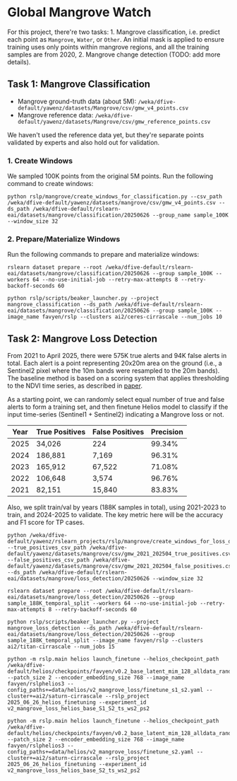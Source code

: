# Global Mangrove Watch

For this project, there're two tasks: 1. Mangrove classification, i.e. predict each point as `Mangrove`, `Water`, or `Other`. An initial mask is applied to ensure training uses only points within mangrove regions, and all the training samples are from 2020, 2. Mangrove change detection (TODO: add more details).

## Task 1: Mangrove Classification

- Mangrove ground-truth data (about 5M): `/weka/dfive-default/yawenz/datasets/Mangrove/csv/gmw_v4_points.csv`
- Mangrove reference data: `/weka/dfive-default/yawenz/datasets/Mangrove/csv/gmw_reference_points.csv`

We haven't used the reference data yet, but they're separate points validated by experts and also hold out for validation.

### 1. Create Windows

We sampled 100K points from the original 5M points. Run the following command to create windows:
```
python rslp/mangrove/create_windows_for_classification.py --csv_path /weka/dfive-default/yawenz/datasets/mangrove/csv/gmw_v4_points.csv --ds_path /weka/dfive-default/rslearn-eai/datasets/mangrove/classification/20250626 --group_name sample_100K --window_size 32
```

### 2. Prepare/Materialize Windows

Run the following commands to prepare and materialize windows:
```
rslearn dataset prepare --root /weka/dfive-default/rslearn-eai/datasets/mangrove/classification/20250626 --group sample_100K --workers 64 --no-use-initial-job --retry-max-attempts 8 --retry-backoff-seconds 60

python rslp/scripts/beaker_launcher.py --project mangrove_classification --ds_path /weka/dfive-default/rslearn-eai/datasets/mangrove/classification/20250626 --group sample_100K --image_name favyen/rslp --clusters ai2/ceres-cirrascale --num_jobs 10
```

## Task 2: Mangrove Loss Detection

From 2021 to April 2025, there were 575K true alerts and 94K false alerts in total. Each alert is a point representing 20x20m area on the ground (i.e., a Sentinel2 pixel where the 10m bands were resampled to the 20m bands). The baseline method is based on a scoring system that applies thresholding to the NDVI time series, as described in [paper](https://doi.org/10.3390/rs15082050).

As a starting point, we can randomly select equal number of true and false alerts to form a training set, and then finetune Helios model to classify if the input time-series (Sentinel1 + Sentinel2) indicating a Mangrove loss or not.

| Year | True Positives | False Positives | Precision  |
|------|----------------|-----------------|------------|
| 2025 | 34,026         | 224             | 99.34%     |
| 2024 | 186,881        | 7,169           | 96.31%     |
| 2023 | 165,912        | 67,522          | 71.08%     |
| 2022 | 106,648        | 3,574           | 96.76%     |
| 2021 | 82,151         | 15,840          | 83.83%     |

Also, we split train/val by years (188K samples in total), using 2021-2023 to train, and 2024-2025 to validate. The key metric here will be the accuracy and F1 score for TP cases.

```
python /weka/dfive-default/yawenz/rslearn_projects/rslp/mangrove/create_windows_for_loss_detection.py --true_positives_csv_path /weka/dfive-default/yawenz/datasets/mangrove/csv/gmw_2021_202504_true_positives.csv --false_positives_csv_path /weka/dfive-default/yawenz/datasets/mangrove/csv/gmw_2021_202504_false_positives.csv --ds_path /weka/dfive-default/rslearn-eai/datasets/mangrove/loss_detection/20250626 --window_size 32
```

```
rslearn dataset prepare --root /weka/dfive-default/rslearn-eai/datasets/mangrove/loss_detection/20250626 --group sample_188K_temporal_split --workers 64 --no-use-initial-job --retry-max-attempts 8 --retry-backoff-seconds 60

python rslp/scripts/beaker_launcher.py --project mangrove_loss_detection --ds_path /weka/dfive-default/rslearn-eai/datasets/mangrove/loss_detection/20250626 --group sample_188K_temporal_split --image_name favyen/rslp --clusters ai2/titan-cirrascale --num_jobs 15
```


```
python -m rslp.main helios launch_finetune --helios_checkpoint_path /weka/dfive-default/helios/checkpoints/favyen/v0.2_base_latent_mim_128_alldata_random_fixed_modality_0.5/step320000 --patch_size 2 --encoder_embedding_size 768 --image_name favyen/rslphelios3 --config_paths+=data/helios/v2_mangrove_loss/finetune_s1_s2.yaml --cluster+=ai2/saturn-cirrascale --rslp_project 2025_06_26_helios_finetuning --experiment_id v2_mangrove_loss_helios_base_S1_S2_ts_ws2_ps2
```


```
python -m rslp.main helios launch_finetune --helios_checkpoint_path /weka/dfive-default/helios/checkpoints/favyen/v0.2_base_latent_mim_128_alldata_random_fixed_modality_0.5/step320000 --patch_size 2 --encoder_embedding_size 768 --image_name favyen/rslphelios3 --config_paths+=data/helios/v2_mangrove_loss/finetune_s2.yaml --cluster+=ai2/saturn-cirrascale --rslp_project 2025_06_26_helios_finetuning --experiment_id v2_mangrove_loss_helios_base_S2_ts_ws2_ps2
```
